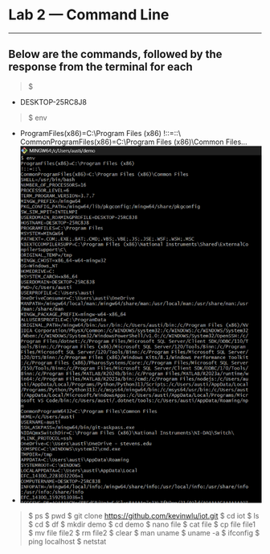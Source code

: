 # Lab 2 — Command Line
---
## Below are the commands, followed by the response from the terminal for each
> $ 
- DESKTOP-25RC8J8

> $ env
- ProgramFiles(x86)=C:\Program Files (x86) !::=::\ CommonProgramFiles(x86)=C:\Program Files (x86)\Common Files...
- ![](https://github.com/AnotherAnotherAustin/repotime/blob/main/env.png) 

> $ ps
> $ pwd
> $ git clone https://github.com/kevinwlu/iot.git
> $ cd iot
> $ ls
> $ cd
> $ df
> $ mkdir demo
> $ cd demo
> $ nano file
> $ cat file
> $ cp file file1
> $ mv file file2
> $ rm file2
> $ clear
> $ man uname
> $ uname -a
> $ ifconfig
> $ ping localhost
> $ netstat

